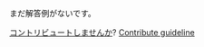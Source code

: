 
まだ解答例がないです。

[コントリビュートしませんか](https://github.com/BFEdev/BFE.dev-solutions/blob/main/quiz/3-promise-then-callbacks_ja.md)?  [Contribute guideline](https://github.com/BFEdev/BFE.dev-solutions#how-to-contribute)
